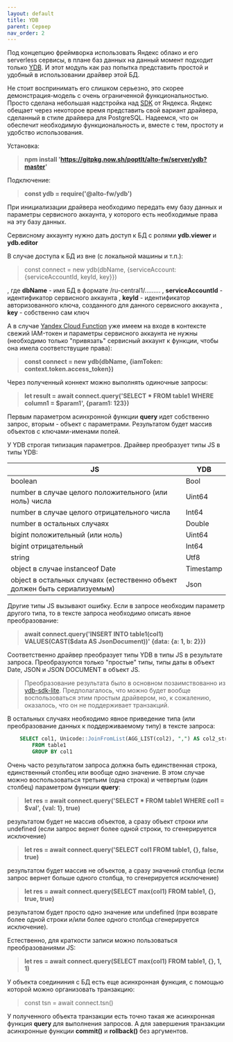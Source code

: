 ```yaml
---
layout: default
title: YDB
parent: Сервер
nav_order: 2
---
```


Под концепцию фреймворка использовать Яндекс облако и его serverless сервисы, в плане баз данных на данный момент 
подходит только [YDB](https://cloud.yandex.ru/services/ydb). И этот модуль как раз попытка представить простой
и удобный в использовании драйвер этой БД.

Не стоит воспринимать его слишком серьезно, это скорее демонстрация-модель с очень ограниченной функциональностью. Просто сделана небольшая надстройка над [SDK](https://github.com/ydb-platform/ydb-nodejs-sdk) от Яндекса. 
Яндекс обещает через некоторое время представить свой вариант драйвера, сделанный в стиле драйвера для PostgreSQL. 
Надеемся, что он обеспечит необходимую функциональность и, вместе с тем, простоту и удобство использования.

Установка:

> **npm install 'https://gitpkg.now.sh/poptlt/alto-fw/server/ydb?master'**

Подключение:

> **const ydb = require('@alto-fw/ydb')**

При инициализации драйвера необходимо передать ему базу данных и параметры сервисного аккаунта, у которого есть необходимые права на эту базу данных.

Сервисному аккаунту нужно дать доступ к БД с ролями **ydb.viewer** и **ydb.editor**

В случае доступа к БД из вне (с локальной машины и т.п.):

> const connect = new ydb(dbName, {serviceAccount: {serviceAccountId, keyId, key}})

, где **dbName** - имя БД в формате /ru-central1/.........
, **serviceAccountId** - идентификатор сервисного аккаунта
, **keyId** - идентификатор авторизованного ключа, созданного для данного сервисного аккаунта
, **key** - собственно сам ключ

А в случае [Yandex Cloud Function](https://cloud.yandex.ru/services/functions) уже имеем на входе в контексте свежий IAM-токен и параметры сервисного аккаунта не нужны (необходимо только "привязать" сервисный аккаунт к функции, чтобы она имела соответствущие права): 

> **const connect = new ydb(dbName, {iamToken: context.token.access_token})**

Через полученный коннект можно выполнять одиночные запросы:

> **let result = await connect.query('SELECT * FROM table1 WHERE column1 = $param1', {param1: 123})**

Первым параметром асинхронной функции **query** идет собственно запрос, вторым - объект с параметрами. 
Результатом будет массив объектов с ключами-именами полей.

У YDB строгая типизация параметров. Драйвер преобразует типы JS в типы YDB:

| JS | YDB |
|----|-----|
| boolean | Bool |
| number в случае целого положительного (или ноль) числа | Uint64 |
| number в случае целого отрицательного числа | Int64 |
| number в остальных случаях | Double |
| bigint положительный (или ноль) | Uint64 |
| bigint отрицательный | Int64 |
| string | Utf8 |
| object в случае instanceof Date | Timestamp |
| object в остальных случаях (естественно объект должен быть сериализуемым) | Json |

Другие типы JS вызывают ошибку. Если в запросе необходим параметр другого типа, то в тексте запроса 
необходимо описать явное преобразование:

> **await connect.query('INSERT INTO table1(col1) VALUES(CAST($data AS JsonDocument))' {data: {a: 1, b: 2}})**

Соответственно драйвер преобразует типы YDB в типы JS в результате запроса. Преобразуются только "простые" типы,
типы даты в объект Date, JSON и JSON DOCUMENT в объект JS. 

> Преобразование результата было в основном позаимствованно из [ydb-sdk-lite](https://github.com/vitalets/ydb-sdk-lite).
Предполагалось, что можно будет вообще воспользоваться этим простым драйвером, но, к сожалению, оказалось, что 
он не поддерживает транзакций.

В остальных случаях необходимо явное приведение типа 
(или преобразование данных к поддерживаемому типу) в тексте запроса:

```SQL
    SELECT col1, Unicode::JoinFromList(AGG_LIST(col2), ",") AS col2_str
        FROM table1
        GROUP BY col1
```

Очень часто результатом запроса должна быть единственная строка, единственный столбец или вообще одно значение. 
В этом случае можно воспользоваться третьим (одна строка) и четвертым (один столбец) параметром функции **query**:

> **let res = await connect.query('SELECT * FROM table1 WHERE col1 = $val', {val: 1}, true)**

результатом будет не массив объектов, а сразу объект строки или undefined (если запрос вернет более одной строки, 
то сгенерируется исключение)

> **let res = await connect.query('SELECT col1 FROM table1, {}, false, true)**

результатом будет массив не объектов, а сразу значений столбца (если запрос вернет больше одного столбца, то сгенерируется исключение)

> **let res = await connect.query(SELECT max(col1) FROM table1, {}, true, true)**

результатом будет просто одно значение или undefined (при возврате более одной строки и/или более одного столбца сгенерируется исключение).

Естественно, для краткости записи можно пользоваться преобразованиями JS:

> **let res = await connect.query(SELECT max(col1) FROM table1, {}, 1, 1)**

У объекта соедининия с БД есть еще асинхронная функция, с помощью которой можно организовать транзакцию:

> const tsn = await connect.tsn()

У полученного объекта транзакции есть точно такая же асинхронная функция **query** для выполнения запросов.
А для завершения транзакции асинхронные функции **commit()** и **rollback()** без аргументов.

